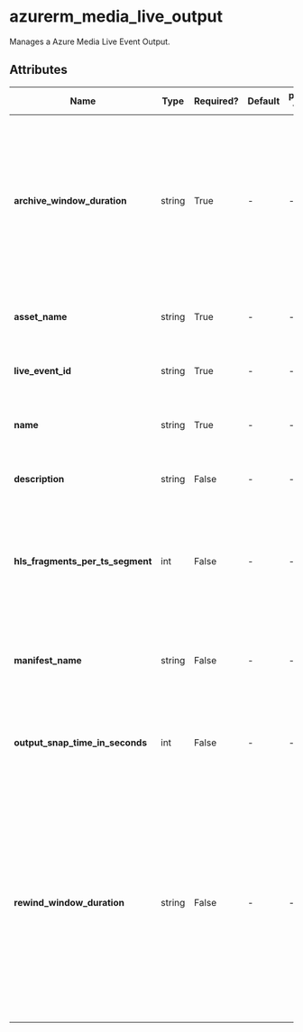 # azurerm_media_live_output

Manages a Azure Media Live Event Output.

## Attributes

| Name | Type | Required? | Default  | possible values | Description |
| ---- | ---- | --------- | -------- | ----------- | ----------- |
| **archive_window_duration** | string | True | -  |  -  | `ISO 8601` time between 1 minute to 25 hours to indicate the maximum content length that can be archived in the asset for this live output. This also sets the maximum content length for the rewind window. For example, use `PT1H30M` to indicate 1 hour and 30 minutes of archive window. Changing this forces a new Live Output to be created. | 
| **asset_name** | string | True | -  |  -  | The asset that the live output will write to. Changing this forces a new Live Output to be created. | 
| **live_event_id** | string | True | -  |  -  | The id of the live event. Changing this forces a new Live Output to be created. | 
| **name** | string | True | -  |  -  | The name which should be used for this Live Event Output. Changing this forces a new Live Output to be created. | 
| **description** | string | False | -  |  -  | The description of the live output. Changing this forces a new Live Output to be created. | 
| **hls_fragments_per_ts_segment** | int | False | -  |  -  | The number of fragments in an HTTP Live Streaming (HLS) TS segment in the output of the live event. This value does not affect the packing ratio for HLS CMAF output. Changing this forces a new Live Output to be created. | 
| **manifest_name** | string | False | -  |  -  | The manifest file name. If not provided, the service will generate one automatically. Changing this forces a new Live Output to be created. | 
| **output_snap_time_in_seconds** | int | False | -  |  -  | The initial timestamp that the live output will start at, any content before this value will not be archived. Changing this forces a new Live Output to be created. | 
| **rewind_window_duration** | string | False | -  |  -  | `ISO 8601` time between 1 minute to the duration of `archive_window_duration` to control seek-able window length during Live. The service won't use this property once LiveOutput stops. The archived VOD will have full content with original ArchiveWindowLength. For example, use `PT1H30M` to indicate 1 hour and 30 minutes of rewind window length. Service will use implicit default value 30m only if Live Event enables LL. Changing this forces a new Live Output to be created. | 

